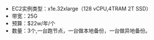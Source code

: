 
- EC2实例类型：x1e.32xlarge（128 vCPU,4TRAM 2T SSD）
- 带宽：25G
- 预算：$22w/年/个
- 数量：3个,一台跑节点，一台做本地备份，一台做异地备份。

